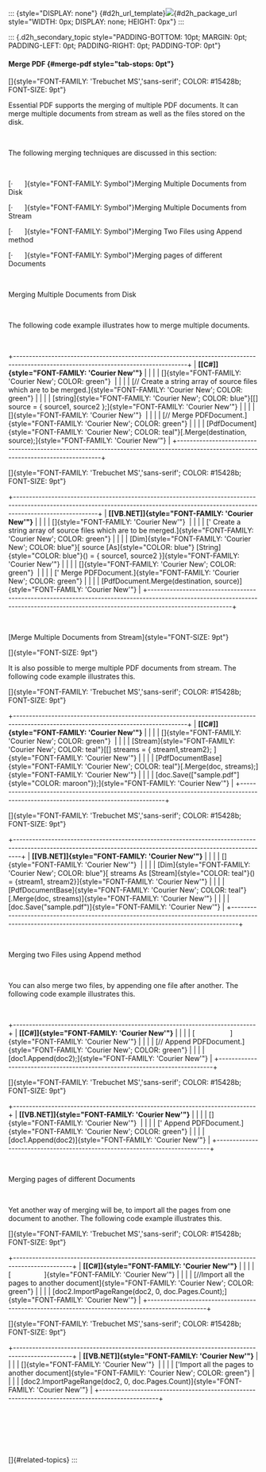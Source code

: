 ::: {style="DISPLAY: none"}
[](ms-xhelp:///?Id=d2h_url_template){#d2h_url_template}![](!package_url!){#d2h_package_url style="WIDTH: 0px; DISPLAY: none; HEIGHT: 0px"}
:::

::: {.d2h_secondary_topic style="PADDING-BOTTOM: 10pt; MARGIN: 0pt; PADDING-LEFT: 0pt; PADDING-RIGHT: 0pt; PADDING-TOP: 0pt"}
#### Merge PDF {#merge-pdf style="tab-stops: 0pt"}

[]{style="FONT-FAMILY: 'Trebuchet MS','sans-serif'; COLOR: #15428b; FONT-SIZE: 9pt"} 

Essential PDF supports the merging of multiple PDF documents. It can merge multiple documents from stream as well as the files stored on the disk.

 

The following merging techniques are discussed in this section:

 

[·      ]{style="FONT-FAMILY: Symbol"}Merging Multiple Documents from Disk

[·      ]{style="FONT-FAMILY: Symbol"}Merging Multiple Documents from Stream

[·      ]{style="FONT-FAMILY: Symbol"}Merging Two Files using Append method

[·      ]{style="FONT-FAMILY: Symbol"}Merging pages of different Documents

 

Merging Multiple Documents from Disk

 

The following code example illustrates how to merge multiple documents.

 

+------------------------------------------------------------------------------------------------------------------------------------+
| **[\[C#\]]{style="FONT-FAMILY: 'Courier New'"}**                                                                                   |
|                                                                                                                                    |
| []{style="FONT-FAMILY: 'Courier New'; COLOR: green"}                                                                               |
|                                                                                                                                    |
| [// Create a string array of source files which are to be merged.]{style="FONT-FAMILY: 'Courier New'; COLOR: green"}               |
|                                                                                                                                    |
| [string]{style="FONT-FAMILY: 'Courier New'; COLOR: blue"}[\[\] source = { source1, source2 };]{style="FONT-FAMILY: 'Courier New'"} |
|                                                                                                                                    |
| []{style="FONT-FAMILY: 'Courier New'"}                                                                                             |
|                                                                                                                                    |
| [// Merge PDFDocument.]{style="FONT-FAMILY: 'Courier New'; COLOR: green"}                                                          |
|                                                                                                                                    |
| [PdfDocument]{style="FONT-FAMILY: 'Courier New'; COLOR: teal"}[.Merge(destination, source);]{style="FONT-FAMILY: 'Courier New'"}   |
+------------------------------------------------------------------------------------------------------------------------------------+

[]{style="FONT-FAMILY: 'Trebuchet MS','sans-serif'; COLOR: #15428b; FONT-SIZE: 9pt"} 

+--------------------------------------------------------------------------------------------------------------------------------------------------------------------------------------+
| **[\[VB.NET\]]{style="FONT-FAMILY: 'Courier New'"}**                                                                                                                                 |
|                                                                                                                                                                                      |
| []{style="FONT-FAMILY: 'Courier New'"}                                                                                                                                               |
|                                                                                                                                                                                      |
| [\' Create a string array of source files which are to be merged.]{style="FONT-FAMILY: 'Courier New'; COLOR: green"}                                                                 |
|                                                                                                                                                                                      |
| [Dim]{style="FONT-FAMILY: 'Courier New'; COLOR: blue"}[ source [As]{style="COLOR: blue"} [String]{style="COLOR: blue"}() = { source1, source2 }]{style="FONT-FAMILY: 'Courier New'"} |
|                                                                                                                                                                                      |
| []{style="FONT-FAMILY: 'Courier New'; COLOR: green"}                                                                                                                                 |
|                                                                                                                                                                                      |
| [\' Merge PDFDocument.]{style="FONT-FAMILY: 'Courier New'; COLOR: green"}                                                                                                            |
|                                                                                                                                                                                      |
| [PdfDocument.Merge(destination, source)]{style="FONT-FAMILY: 'Courier New'"}                                                                                                         |
+--------------------------------------------------------------------------------------------------------------------------------------------------------------------------------------+

 

[Merge Multiple Documents from Stream]{style="FONT-SIZE: 9pt"}

[]{style="FONT-SIZE: 9pt"} 

It is also possible to merge multiple PDF documents from stream. The following code example illustrates this.

[]{style="FONT-FAMILY: 'Trebuchet MS','sans-serif'; COLOR: #15428b; FONT-SIZE: 9pt"} 

+------------------------------------------------------------------------------------------------------------------------------------+
| **[\[C#\]]{style="FONT-FAMILY: 'Courier New'"}**                                                                                   |
|                                                                                                                                    |
| []{style="FONT-FAMILY: 'Courier New'; COLOR: green"}                                                                               |
|                                                                                                                                    |
| [Stream]{style="FONT-FAMILY: 'Courier New'; COLOR: teal"}[\[\] streams = { stream1,stream2}; ]{style="FONT-FAMILY: 'Courier New'"} |
|                                                                                                                                    |
| [PdfDocumentBase]{style="FONT-FAMILY: 'Courier New'; COLOR: teal"}[.Merge(doc, streams);]{style="FONT-FAMILY: 'Courier New'"}      |
|                                                                                                                                    |
| [doc.Save([\"sample.pdf\"]{style="COLOR: maroon"});]{style="FONT-FAMILY: 'Courier New'"}                                           |
+------------------------------------------------------------------------------------------------------------------------------------+

[]{style="FONT-FAMILY: 'Trebuchet MS','sans-serif'; COLOR: #15428b; FONT-SIZE: 9pt"} 

+--------------------------------------------------------------------------------------------------------------------------------------------------------------+
| **[\[VB.NET\]]{style="FONT-FAMILY: 'Courier New'"}**                                                                                                         |
|                                                                                                                                                              |
| []{style="FONT-FAMILY: 'Courier New'"}                                                                                                                       |
|                                                                                                                                                              |
| [Dim]{style="FONT-FAMILY: 'Courier New'; COLOR: blue"}[ streams As [Stream]{style="COLOR: teal"}() = {stream1, stream2}]{style="FONT-FAMILY: 'Courier New'"} |
|                                                                                                                                                              |
| [PdfDocumentBase]{style="FONT-FAMILY: 'Courier New'; COLOR: teal"}[.Merge(doc, streams)]{style="FONT-FAMILY: 'Courier New'"}                                 |
|                                                                                                                                                              |
| [doc.Save(\"sample.pdf\")]{style="FONT-FAMILY: 'Courier New'"}                                                                                               |
+--------------------------------------------------------------------------------------------------------------------------------------------------------------+

 

Merging two Files using Append method

 

You can also merge two files, by appending one file after another. The following code example illustrates this.

 

+----------------------------------------------------------------------------+
| **[\[C#\]]{style="FONT-FAMILY: 'Courier New'"}**                           |
|                                                                            |
| [                  ]{style="FONT-FAMILY: 'Courier New'"}                   |
|                                                                            |
| [// Append PDFDocument.]{style="FONT-FAMILY: 'Courier New'; COLOR: green"} |
|                                                                            |
| [doc1.Append(doc2);]{style="FONT-FAMILY: 'Courier New'"}                   |
+----------------------------------------------------------------------------+

[]{style="FONT-FAMILY: 'Trebuchet MS','sans-serif'; COLOR: #15428b; FONT-SIZE: 9pt"} 

+----------------------------------------------------------------------------+
| **[\[VB.NET\]]{style="FONT-FAMILY: 'Courier New'"}**                       |
|                                                                            |
| []{style="FONT-FAMILY: 'Courier New'"}                                     |
|                                                                            |
| [\' Append PDFDocument.]{style="FONT-FAMILY: 'Courier New'; COLOR: green"} |
|                                                                            |
| [doc1.Append(doc2)]{style="FONT-FAMILY: 'Courier New'"}                    |
+----------------------------------------------------------------------------+

 

Merging pages of different Documents

 

Yet another way of merging will be, to import all the pages from one document to another. The following code example illustrates this.

[]{style="FONT-FAMILY: 'Trebuchet MS','sans-serif'; COLOR: #15428b; FONT-SIZE: 9pt"} 

+------------------------------------------------------------------------------------------------+
| **[\[C#\]]{style="FONT-FAMILY: 'Courier New'"}**                                               |
|                                                                                                |
| [                 ]{style="FONT-FAMILY: 'Courier New'"}                                        |
|                                                                                                |
| [//Import all the pages to another document]{style="FONT-FAMILY: 'Courier New'; COLOR: green"} |
|                                                                                                |
| [doc2.ImportPageRange(doc2, 0, doc.Pages.Count);]{style="FONT-FAMILY: 'Courier New'"}          |
+------------------------------------------------------------------------------------------------+

[]{style="FONT-FAMILY: 'Trebuchet MS','sans-serif'; COLOR: #15428b; FONT-SIZE: 9pt"} 

+------------------------------------------------------------------------------------------------+
| **[\[VB.NET\]]{style="FONT-FAMILY: 'Courier New'"}**                                           |
|                                                                                                |
| []{style="FONT-FAMILY: 'Courier New'"}                                                         |
|                                                                                                |
| [\'Import all the pages to another document]{style="FONT-FAMILY: 'Courier New'; COLOR: green"} |
|                                                                                                |
| [doc2.ImportPageRange(doc2, 0, doc.Pages.Count)]{style="FONT-FAMILY: 'Courier New'"}           |
+------------------------------------------------------------------------------------------------+

 

 

 

[]{#related-topics}
:::
